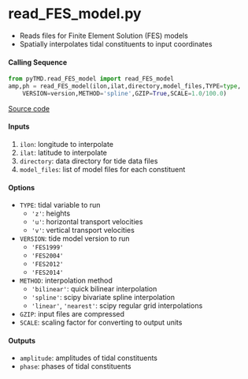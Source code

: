 read_FES_model.py
=================

 - Reads files for Finite Element Solution (FES) models  
 - Spatially interpolates tidal constituents to input coordinates  

#### Calling Sequence
```python
from pyTMD.read_FES_model import read_FES_model
amp,ph = read_FES_model(ilon,ilat,directory,model_files,TYPE=type,
    VERSION=version,METHOD='spline',GZIP=True,SCALE=1.0/100.0)
```
[Source code](https://github.com/tsutterley/pyTMD/blob/main/pyTMD/read_FES_model.py)

#### Inputs
  1. `ilon`: longitude to interpolate
  2. `ilat`: latitude to interpolate
  3. `directory`: data directory for tide data files
  4. `model_files`: list of model files for each constituent

#### Options
- `TYPE`: tidal variable to run
   * `'z'`: heights
   * `'u'`: horizontal transport velocities
   * `'v'`: vertical transport velocities
 - `VERSION`: tide model version to run
    * `'FES1999'`
    * `'FES2004'`
    * `'FES2012'`
    * `'FES2014'`
 - `METHOD`: interpolation method
    * `'bilinear'`: quick bilinear interpolation
    * `'spline'`: scipy bivariate spline interpolation
    * `'linear'`, `'nearest'`: scipy regular grid interpolations
 - `GZIP`: input files are compressed
 - `SCALE`: scaling factor for converting to output units

#### Outputs
- `amplitude`: amplitudes of tidal constituents
- `phase`: phases of tidal constituents

